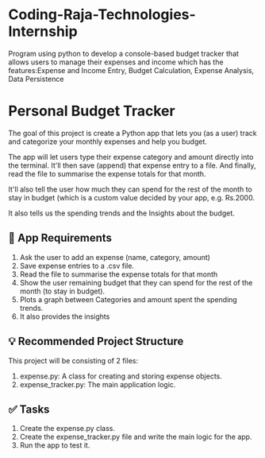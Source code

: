 # Coding-Raja-Technologies-Internship
Program using python to develop a console-based budget tracker that allows users to manage their expenses and income which has the features:Expense and Income Entry, Budget Calculation, Expense Analysis, Data Persistence

# Personal Budget Tracker

The goal of this project is create a Python app that lets you (as a user) track and categorize your monthly expenses and help you budget.

The app will let users type their expense category and amount directly into the terminal. It'll then save (append) that expense entry to a file. And finally, read the file to summarise the expense totals for that month.

It'll also tell the user how much they can spend for the rest of the month to stay in budget (which is a custom value decided by your app, e.g. Rs.2000.

It also tells us the spending trends and the Insights about the budget.

## 🎯 App Requirements

1. Ask the user to add an expense (name, category, amount)
2. Save expense entries to a .csv file.
3. Read the file to summarise the expense totals for that month
4. Show the user remaining budget that they can spend for the rest of the month (to stay in budget).
5. Plots a graph between Categories and amount spent the spending trends.
6. It also provides the insights

## 💡 Recommended Project Structure

This project will be consisting of 2 files:

1. expense.py: A class for creating and storing expense objects.
2. expense_tracker.py: The main application logic.

## ✅ Tasks

1. Create the expense.py class.
2. Create the expense_tracker.py file and write the main logic for the app.
3. Run the app to test it.
